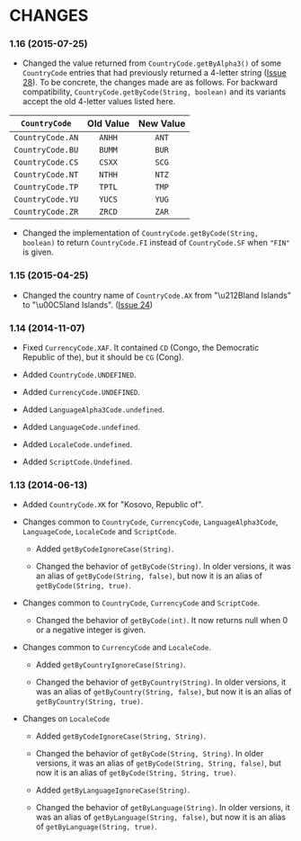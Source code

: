 CHANGES
=======

### 1.16 (2015-07-25)

* Changed the value returned from `CountryCode.getByAlpha3()` of some
  `CountryCode` entries that had previously returned a 4-letter string
  ([Issue 28](https://github.com/TakahikoKawasaki/nv-i18n/issues/28)).
  To be concrete, the changes made are as follows. For backward
  compatibility, `CountryCode.getByCode(String, boolean)` and its
  variants accept the old 4-letter values listed here.

|  `CountryCode`   | Old Value  | New Value |
|:----------------:|:----------:|:---------:|
| `CountryCode.AN` |   `ANHH`   |   `ANT`   |
| `CountryCode.BU` |   `BUMM`   |   `BUR`   |
| `CountryCode.CS` |   `CSXX`   |   `SCG`   |
| `CountryCode.NT` |   `NTHH`   |   `NTZ`   |
| `CountryCode.TP` |   `TPTL`   |   `TMP`   |
| `CountryCode.YU` |   `YUCS`   |   `YUG`   |
| `CountryCode.ZR` |   `ZRCD`   |   `ZAR`   |

* Changed the implementation of `CountryCode.getByCode(String, boolean)`
  to return `CountryCode.FI` instead of `CountryCode.SF` when `"FIN"`
  is given.


### 1.15 (2015-04-25)

* Changed the country name of `CountryCode.AX` from "\u212Bland Islands"
  to "\u00C5land Islands".
  ([Issue 24](https://github.com/TakahikoKawasaki/nv-i18n/issues/24))


### 1.14 (2014-11-07)

* Fixed `CurrencyCode.XAF`. It contained `CD` (Congo, the Democratic
  Republic of the), but it should be `CG` (Cong).

* Added `CountryCode.UNDEFINED`.
* Added `CurrencyCode.UNDEFINED`.
* Added `LanguageAlpha3Code.undefined`.
* Added `LanguageCode.undefined`.
* Added `LocaleCode.undefined`.
* Added `ScriptCode.Undefined`.


### 1.13 (2014-06-13)

* Added `CountryCode.XK` for "Kosovo, Republic of".

* Changes common to `CountryCode`, `CurrencyCode`, `LanguageAlpha3Code`,
  `LanguageCode`, `LocaleCode` and `ScriptCode`.

  - Added `getByCodeIgnoreCase(String)`.

  - Changed the behavior of `getByCode(String)`. In older versions,
    it was an alias of `getByCode(String, false)`, but now it is
    an alias of `getByCode(String, true)`.

* Changes common to `CountryCode`, `CurrencyCode` and `ScriptCode`.

  - Changed the behavior of `getByCode(int)`. It now returns null
    when 0 or a negative integer is given.

* Changes common to `CurrencyCode` and `LocaleCode`.

  - Added `getByCountryIgnoreCase(String)`.

  - Changed the behavior of `getByCountry(String)`. In older versions,
    it was an alias of `getByCountry(String, false)`, but now it is
    an alias of `getByCountry(String, true)`.

* Changes on `LocaleCode`

  - Added `getByCodeIgnoreCase(String, String)`.

  - Changed the behavior of `getByCode(String, String)`. In older
    versions, it was an alias of `getByCode(String, String, false)`,
	but now it is an alias of `getByCode(String, String, true)`.

  - Added `getByLanguageIgnoreCase(String)`.

  - Changed the behavior of `getByLanguage(String)`. In older versions,
    it was an alias of `getByLanguage(String, false)`, but now it is
	an alias of `getByLanguage(String, true)`.
